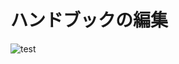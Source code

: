 # ハンドブックの編集

![test](https://user-images.githubusercontent.com/16862493/185731307-d86c4fad-54fa-46aa-ab81-36113dedeab1.gif)

